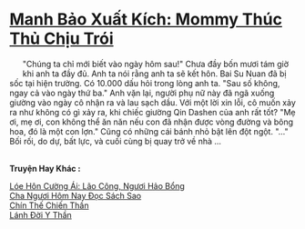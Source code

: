 <a href="https://truyentiki.com/manh-bao-xuat-kich-mommy-thuc-thu-chiu-troi.33478/" title="Manh Bảo Xuất Kích: Mommy Thúc Thủ Chịu Trói"><h1>Manh Bảo Xuất Kích: Mommy Thúc Thủ Chịu Trói</h1></a><div style="display:table"><img align="right" style="float: left; padding: 10px;" src="https://truyentiki.com/images/story/200x260/33478.jpg" alt="">"Chúng ta chỉ mới biết vào ngày hôm sau!" Chưa đầy bốn mươi tám giờ khi anh ta đầy đủ. Anh ta nói rằng anh ta sẽ kết hôn. Bai Su Nuan đã bị sốc tại hiện trường. Có 10.000 dấu hỏi trong lòng anh ta. "Sau số không, ngay cả vào ngày thứ ba." Anh vặn lại, người phụ nữ này đã ngã xuống giường vào ngày cô nhận ra và lau sạch dầu. Với một lời xin lỗi, cô muốn xảy ra như không có gì xảy ra, khi chiếc giường Qin Dashen của anh rất tốt? "Mẹ ơi, mẹ ơi, con không thể ăn năn nếu con đã nhận được vòng đường và bông hoa, đó là một con lợn." Cũng có những cái bánh nhỏ bật lên đột ngột. "..." Bối rối, do dự, bất lực, và cuối cùng bị quay trở về nhà ...</div><p><br><b>Truyện Hay Khác :</b></p><a href="https://truyentiki.com/loe-hon-cuong-ai-lao-cong-nguoi-hao-bong.33477/" alt="Lóe Hôn Cường Ái: Lão Công, Ngươi Hảo Bổng">Lóe Hôn Cường Ái: Lão Công, Ngươi Hảo Bổng</a><br/><a href="https://github.com/nownovels/top500/tree/master/truyenhay/33906/" alt="Cha Ngươi Hôm Nay Đọc Sách Sao">Cha Ngươi Hôm Nay Đọc Sách Sao</a><br/><a href="https://github.com/nownovels/top500/tree/master/truyenhay/33890/" alt="Chín Thế Chiến Thần">Chín Thế Chiến Thần</a><br/><a href="https://github.com/nownovels/top500/tree/master/truyenhay/33793/" alt="Lánh Đời Y Thần">Lánh Đời Y Thần</a><br/>